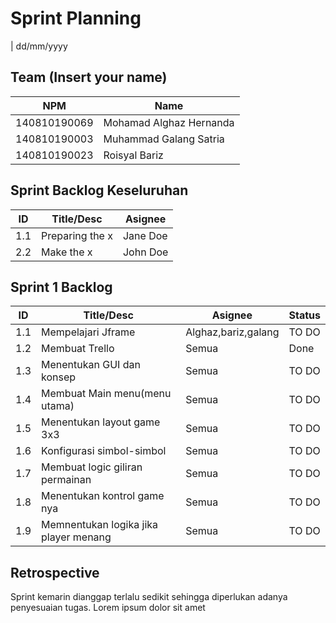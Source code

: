 # Sprint Planning 
| dd/mm/yyyy

## Team (Insert your name)
| NPM           | Name                      |
| ------------- |---------------------------|              
| 140810190069  | Mohamad Alghaz Hernanda   |
| 140810190003  | Muhammad Galang Satria    |
| 140810190023  | Roisyal Bariz             |

## Sprint Backlog Keseluruhan 
| ID  | Title/Desc | Asignee | 
| --- | ---------- | ------- | 
| 1.1 | Preparing the x | Jane Doe | 
| 2.2 | Make the x | John Doe | 

## Sprint 1 Backlog

| ID  | Title/Desc | Asignee | Status |
| --- | ---------- | ------- | ------ |
| 1.1 | Mempelajari Jframe | Alghaz,bariz,galang | TO DO |
| 1.2 | Membuat Trello | Semua | Done |
| 1.3 | Menentukan GUI dan konsep | Semua | TO DO |
| 1.4 | Membuat Main menu(menu utama) | Semua | TO DO |
| 1.5 | Menentukan layout game 3x3 | Semua | TO DO |
| 1.6 | Konfigurasi simbol-simbol | Semua | TO DO |
| 1.7 | Membuat logic giliran permainan | Semua | TO DO |
| 1.8 | Menentukan kontrol game nya | Semua | TO DO |
| 1.9 | Memnentukan logika jika player menang | Semua | TO DO |
## Retrospective 

Sprint kemarin dianggap terlalu sedikit sehingga diperlukan adanya penyesuaian tugas. Lorem ipsum dolor sit amet